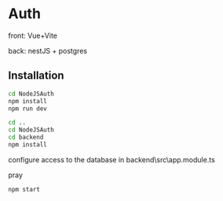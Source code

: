 # Auth
front:
Vue+Vite

back:
nestJS + postgres

## Installation

```bash
cd NodeJSAuth
npm install
npm run dev

cd ..
cd NodeJSAuth
cd backend
npm install

```
configure access to the database in backend\src\app.module.ts

pray

```bash
npm start